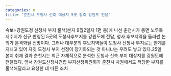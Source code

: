```yaml
---
categories: e
title: "춘천시 도청사 신축 대상지 5곳 압축 강원도 전달"
---
```

속보=강원도청 신청사 부지 물색(본지 9월2일자 1면 등)에 나선 춘천시가 동면 노루목저수지가 신규 반영된 5곳의 도청사후보지를 강원도에 전달, 청사 후보지역을 둘러싼 논의가 본격화될 전망이다. 그러나 대부분의 후보지역들이 도청사 신청사 부지로는 한계를 지니고 있어 자칫 도청사 부지 선정이 장기화되는 것 아니냐는 우려도 낳고 있다.25일 본지 취재 결과 춘천시는 최근 자체적으로 분석한 도청사 신축 부지 대상지를 강원도에 전달했다. 앞서 강원도신청사건립 부지선정위원회가 춘천시 차원에서도 적당한 부지를 물색해달라고 요청한 데 따른 조치